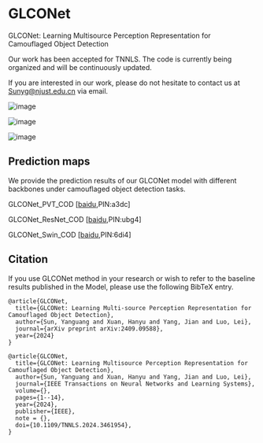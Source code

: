 # GLCONet
GLCONet: Learning Multisource Perception Representation for Camouflaged Object Detection 

Our work has been accepted for TNNLS. The code is currently being organized and will be continuously updated.

If you are interested in our work, please do not hesitate to contact us at Sunyg@njust.edu.cn via email.


![image](https://github.com/CSYSI/GLCONet/assets/171759588/d082c496-10d7-44a4-9f14-6277254f9194)

![image](https://github.com/CSYSI/GLCONet/assets/171759588/feff5428-3114-4e67-bced-c7f2eac04326)

![image](https://github.com/user-attachments/assets/a13d8ec9-07cf-473c-be16-e9657fef1654)


## Prediction maps

We provide the prediction results of our GLCONet model with different backbones under camouflaged object detection tasks.

GLCONet_PVT_COD [[baidu](https://pan.baidu.com/s/1IsiX9mobYGILbDnbIokQHw),PIN:a3dc] 

GLCONet_ResNet_COD [[baidu](https://pan.baidu.com/s/1vewjXA4LFTq8wvm4zUpRLA),PIN:ubg4] 

GLCONet_Swin_COD [[baidu](https://pan.baidu.com/s/1s-JqG7ITBcGUyergtnn3Og),PIN:6di4] 



## Citation

If you use GLCONet method in your research or wish to refer to the baseline results published in the Model, please use the following BibTeX entry.

```
@article{GLCONet,
  title={GLCONet: Learning Multi-source Perception Representation for Camouflaged Object Detection},
  author={Sun, Yanguang and Xuan, Hanyu and Yang, Jian and Luo, Lei},
  journal={arXiv preprint arXiv:2409.09588},
  year={2024}
}
```
```
@article{GLCONet,
  title={GLCONet: Learning Multisource Perception Representation for Camouflaged Object Detection},
  author={Sun, Yanguang and Xuan, Hanyu and Yang, Jian and Luo, Lei},
  journal={IEEE Transactions on Neural Networks and Learning Systems},
  volume={}, 
  pages={1--14}, 
  year={2024}, 
  publisher={IEEE}, 
  note = {},
  doi={10.1109/TNNLS.2024.3461954},
}
```









